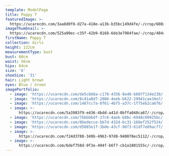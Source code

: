 ```yaml
---
template: ModelPage
title: Poppy T
featuredImage: >-
  https://ucarecdn.com/3aa8d0f8-d27a-418e-a13b-b35bc149d4fe/-/crop/608x367/0,264/-/preview/
imageThumbnail: >-
  https://ucarecdn.com/525a90ec-c35f-42b9-8168-6de3e7984fae/-/crop/484x701/79,20/-/preview/
firstName: Poppy T
collection: Girls
height: 122cm
measurementType: bust
bust: 60cm
waist: 56cm
hips: 64cm
size: '6'
shoeSize: '31'
hair: Light brown
eyes: Blue / Green
imagePortfolio:
  - image: 'https://ucarecdn.com/de5cb68a-c178-4356-8e48-b607f134e230/'
  - image: 'https://ucarecdn.com/8c41a8d7-2086-4eeb-b622-29941cae34e7/'
  - image: 'https://ucarecdn.com/1487cc7a-8f61-4b75-a37c-1f75eb2ca6f6/'
  - image: >-
      https://ucarecdn.com/5a3983f9-e436-4bdd-a41d-0bffa040ca67/-/crop/551x736/0,164/-/preview/
  - image: 'https://ucarecdn.com/76bbb6df-27c6-4aeb-b8bc-6948c69925bc/'
  - image: 'https://ucarecdn.com/86edecce-bb7d-432d-bc31-168ef252f524/'
  - image: 'https://ucarecdn.com/d5885e1f-3bde-43cf-96f3-61df7e89ac77/'
  - image: >-
      https://ucarecdn.com/f24d3788-349b-4963-97d8-940078ec5112/-/crop/764x576/36,0/-/preview/
  - image: >-
      https://ucarecdn.com/6def758d-9f3e-494f-b6f7-cb1a1801555c/-/crop/692x832/17,78/-/preview/
---
```


